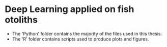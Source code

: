 # Deep Learning applied on fish otoliths

- The 'Python' folder contains the majority of the files used in this thesis.
- The 'R' folder contains scripts used to produce plots and figures.

